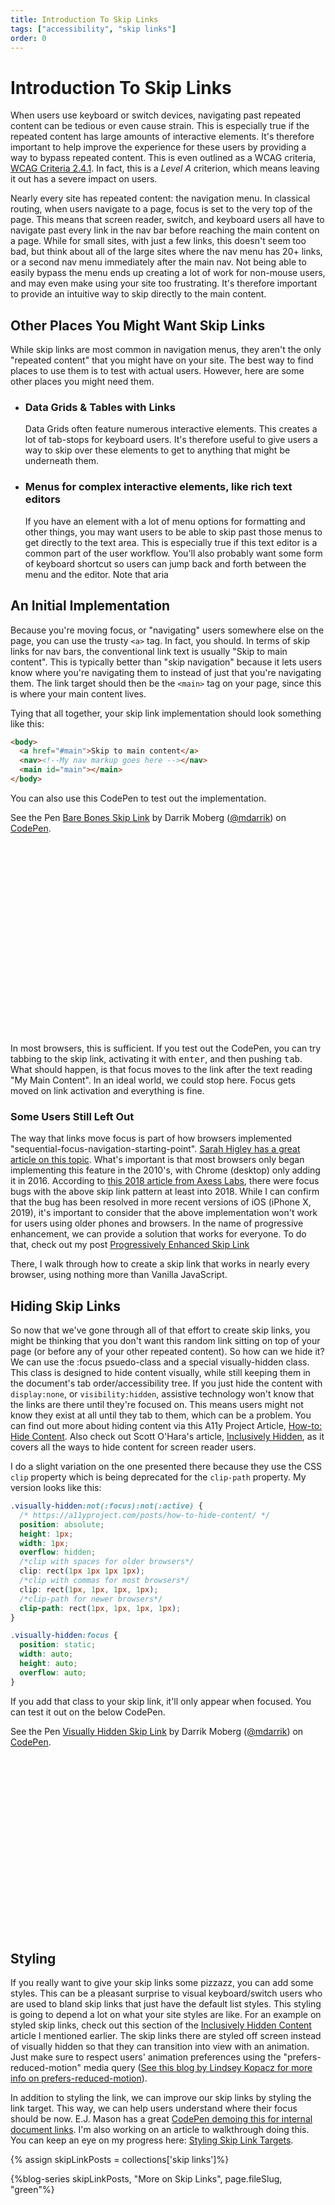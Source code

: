 ```yaml
---
title: Introduction To Skip Links
tags: ["accessibility", "skip links"]
order: 0
---
```


# Introduction To Skip Links

When users use keyboard or switch devices, navigating past repeated content can be tedious or even cause strain. This is especially true if the repeated content has large amounts of interactive elements. It's therefore important to help improve the experience for these users by providing a way to bypass repeated content. This is even outlined as a WCAG criteria, [WCAG Criteria 2.4.1](https://www.w3.org/TR/UNDERSTANDING-WCAG20/navigation-mechanisms-skip.html). In fact, this is a _Level A_ criterion, which means leaving it out has a severe impact on users.

Nearly every site has repeated content: the navigation menu. In classical routing, when users navigate to a page, focus is set to the very top of the page. This means that screen reader, switch, and keyboard users all have to navigate past every link in the nav bar before reaching the main content on a page. While for small sites, with just a few links, this doesn't seem too bad, but think about all of the large sites where the nav menu has 20+ links, or a second nav menu immediately after the main nav. Not being able to easily bypass the menu ends up creating a lot of work for non-mouse users, and may even make using your site too frustrating. It's therefore important to provide an intuitive way to skip directly to the main content.

## Other Places You Might Want Skip Links

While skip links are most common in navigation menus, they aren't the only "repeated content" that you might have on your site. The best way to find places to use them is to test with actual users. However, here are some other places you might need them.

- ### Data Grids & Tables with Links

  Data Grids often feature numerous interactive elements. This creates a lot of tab-stops for keyboard users. It's therefore useful to give users a way to skip over these elements to get to anything that might be underneath them.

- ### Menus for complex interactive elements, like rich text editors

  If you have an element with a lot of menu options for formatting and other things, you may want users to be able to skip past those menus to get directly to the text area. This is especially true if this text editor is a common part of the user workflow. You'll also probably want some form of keyboard shortcut so users can jump back and forth between the menu and the editor. Note that aria

## An Initial Implementation

Because you're moving focus, or "navigating" users somewhere else on the page, you can use the trusty `<a>` tag. In fact, you should. In terms of skip links for nav bars, the conventional link text is usually "Skip to main content". This is typically better than "skip navigation" because it lets users know where you're navigating them to instead of just that you're navigating them. The link target should then be the `<main>` tag on your page, since this is where your main content lives.

Tying that all together, your skip link implementation should look something like this:

```html
<body>
  <a href="#main">Skip to main content</a>
  <nav><!--My nav markup goes here --></nav>
  <main id="main"></main>
</body>
```

You can also use this CodePen to test out the implementation.

<p class="codepen flex items-center justify-center border-2 border-red-600 mx-1 p-1" data-height="355" data-theme-id="light" data-default-tab="html,result" data-user="mdarrik" data-slug-hash="abOBoYR" data-preview="true" style="height: 355px;" data-pen-title="Bare Bones Skip Link">
  <span>See the Pen <a href="https://codepen.io/mdarrik/pen/abOBoYR">
  Bare Bones Skip Link</a> by Darrik Moberg (<a href="https://codepen.io/mdarrik">@mdarrik</a>)
  on <a href="https://codepen.io">CodePen</a>.</span>
</p>
<script async src="https://static.codepen.io/assets/embed/ei.js"></script>

In most browsers, this is sufficient. If you test out the CodePen, you can try tabbing to the skip link, activating it with <kbd>enter</kbd>, and then pushing <kbd>tab</kbd>. What should happen, is that focus moves to the link after the text reading "My Main Content". In an ideal world, we could stop here. Focus gets moved on link activation and everything is fine.

### Some Users Still Left Out

The way that links move focus is part of how browsers implemented "sequential-focus-navigation-starting-point". [Sarah Higley has a great article on this topic](https://sarahmhigley.com/writing/focus-navigation-start-point/). What's important is that most browsers only began implementing this feature in the 2010's, with Chrome (desktop) only adding it in 2016. According to [this 2018 article from Axess Labs](https://axesslab.com/skip-links/), there were focus bugs with the above skip link pattern at least into 2018. While I can confirm that the bug has been resolved in more recent versions of iOS (iPhone X, 2019), it's important to consider that the above implementation won't work for users using older phones and browsers. In the name of progressive enhancement, we can provide a solution that works for everyone. To do that, check out my post [Progressively Enhanced Skip Link](/progressive-skip-link/)

There, I walk through how to create a skip link that works in nearly every browser, using nothing more than Vanilla JavaScript.

## Hiding Skip Links

So now that we've gone through all of that effort to create skip links, you might be thinking that you don't want this random link sitting on top of your page (or before any of your other repeated content). So how can we hide it? We can use the :focus psuedo-class and a special visually-hidden class. This class is designed to hide content visually, while still keeping them in the document's tab order/accessibility tree. If you just hide the content with `display:none`, or `visibility:hidden`, assistive technology won't know that the links are there until they're focused on. This means users might not know they exist at all until they tab to them, which can be a problem. You can find out more about hiding content via this A11y Project Article, [How-to: Hide Content](https://a11yproject.com/posts/how-to-hide-content/). Also check out Scott O'Hara's article, [Inclusively Hidden](https://www.scottohara.me/blog/2017/04/14/inclusively-hidden.html), as it covers all the ways to hide content for screen reader users.

I do a slight variation on the one presented there because they use the CSS `clip` property which is being deprecated for the `clip-path` property. My version looks like this:

```css
.visually-hidden:not(:focus):not(:active) {
  /* https://a11yproject.com/posts/how-to-hide-content/ */
  position: absolute;
  height: 1px;
  width: 1px;
  overflow: hidden;
  /*clip with spaces for older browsers*/
  clip: rect(1px 1px 1px 1px);
  /*clip with commas for most browsers*/
  clip: rect(1px, 1px, 1px, 1px);
  /*clip-path for newer browsers*/
  clip-path: rect(1px, 1px, 1px, 1px);
}

.visually-hidden:focus {
  position: static;
  width: auto;
  height: auto;
  overflow: auto;
}
```

If you add that class to your skip link, it'll only appear when focused. You can test it out on the below CodePen.

<p class="codepen flex items-center justify-center border-2 border-red-600 mx-1 p-1" data-height="331" data-theme-id="light" data-default-tab="css,result" data-user="mdarrik" data-slug-hash="NWqvrKm" data-preview="true" style="height: 331px;" data-pen-title="Visually Hidden Skip Link">
  <span>See the Pen <a href="https://codepen.io/mdarrik/pen/NWqvrKm">
  Visually Hidden Skip Link</a> by Darrik Moberg (<a href="https://codepen.io/mdarrik">@mdarrik</a>)
  on <a href="https://codepen.io">CodePen</a>.</span>
</p>

## Styling

If you really want to give your skip links some pizzazz, you can add some styles. This can be a pleasant surprise to visual keyboard/switch users who are used to bland skip links that just have the default list styles. This styling is going to depend a lot on what your site styles are like. For an example on styled skip links, check out this section of the [Inclusively Hidden Content](https://www.scottohara.me/blog/2017/04/14/inclusively-hidden.html#visually-hidden-off-screen) article I mentioned earlier. The skip links there are styled off screen instead of visually hidden so that they can transition into view with an animation. Just make sure to respect users' animation preferences using the "prefers-reduced-motion" media query ([See this blog by Lindsey Kopacz for more info on prefers-reduced-motion](https://www.a11ywithlindsey.com/blog/reducing-motion-improve-accessibility)).

In addition to styling the link, we can improve our skip links by styling the link target. This way, we can help users understand where their focus should be now. E.J. Mason has a great [CodePen demoing this for internal document links](https://codepen.io/dengeist/pen/vYOEXgg). I'm also working on an article to walkthrough doing this. You can keep an eye on my progress here: [Styling Skip Link Targets](https://www.notion.so/mdarrik/Styling-Skip-Link-Focus-2bc78d7b17d2474dbbe9d01160a6b74b).

{% assign skipLinkPosts = collections['skip links']%}

{%blog-series skipLinkPosts, "More on Skip Links", page.fileSlug, "green"%}
